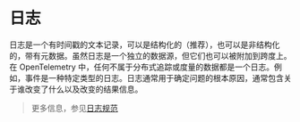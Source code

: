 # 日志

日志是一个有时间戳的文本记录，可以是结构化的（推荐），也可以是非结构化的，带有元数据。虽然日志是一个独立的数据源，但它们也可以被附加到跨度上。在 OpenTelemetry 中，任何不属于分布式追踪或度量的数据都是一个日志。例如，事件是一种特定类型的日志。日志通常用于确定问题的根本原因，通常包含关于谁改变了什么以及改变的结果信息。

> 更多信息，参见[日志规范](https://opentelemetry.io/docs/reference/specification/overview/#log-signal)